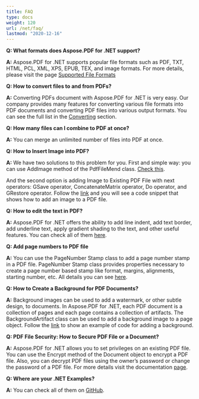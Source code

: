 ```yaml
---
title: FAQ
type: docs
weight: 120
url: /net/faq/
lastmod: "2020-12-16"
---
```


**Q: What formats does Aspose.PDF for .NET  support?**

**A:**  Aspose.PDF for .NET supports popular file formats such as PDF, TXT, HTML, PCL, XML, XPS, EPUB, TEX, and image formats. For more details, please visit the page [Supported File Formats](/pdf/net/supported-file-formats/)

**Q: How to convert files to and from PDFs?** 

**A:** Converting PDFs document with Aspose.PDF for .NET  is very easy.  Our company provides many features for converting various file formats into PDF documents and converting PDF files into various output formats. You can see the full list in the [Converting](/pdf/net/converting/) section.

**Q: How many files can I combine to PDF at once?**

**A:** You can merge an unlimited number of files into PDF at once.

**Q: How to Insert Image into PDF?**

**A:** We have two solutions to this problem for you. First and simple way:  you can use AddImage method of the PdfFileMend class. [Check this](/pdf/net/working-with-images-in-pdf/#add-image-in-an-existing-pdf-file-facades).

And the second option is adding Image to Existing PDF File with next operators: GSave operator, ConcatenateMatrix operator, Do operator, and  GRestore operator. Follow the [link](/pdf/net/working-with-images-in-pdf/) and you will see a code snippet that shows how to add an image to a PDF file.

**Q: How to edit the text in PDF?**

**A:** Aspose.PDF for .NET offers the ability to add line indent, add text border, add underline text, apply gradient shading to the text, and other useful features. You can check all of them [here](/pdf/net/text-formatting-inside-pdf/).

**Q: Add page numbers to PDF file**

**A:** You can use the PageNumber Stamp class to add a page number stamp in a PDF file. PageNumber Stamp class provides properties necessary to create a page number based stamp like format, margins, alignments, starting number, etc. All details you can see [here](/pdf/net/add-page-number/).

**Q: How to Create a Background for PDF Documents?**

**A:** Background images can be used to add a watermark, or other subtle design, to documents. In Aspose.PDF for .NET, each PDF document is a collection of pages and each page contains a collection of artifacts. The BackgroundArtifact class can be used to add a background image to a page object. Follow the [link](/pdf/net/add-backgrounds/) to show an example of code for adding a background.

**Q: PDF File Security: How to Secure PDF File or a Document?** 

**A:** Aspose.PDF for .NET allows you to set privileges on an existing PDF file. You can use the Encrypt method of the Document object to encrypt a PDF file. Also, you can decrypt PDF files using the owner’s password or change the password of a PDF file. For more details visit the documentation [page](/pdf/net/digitally-sign-pdf-file/).

**Q: Where are your .NET  Examples?**

**A:** You can check all of them on [GitHub](https://github.com/aspose-pdf).

